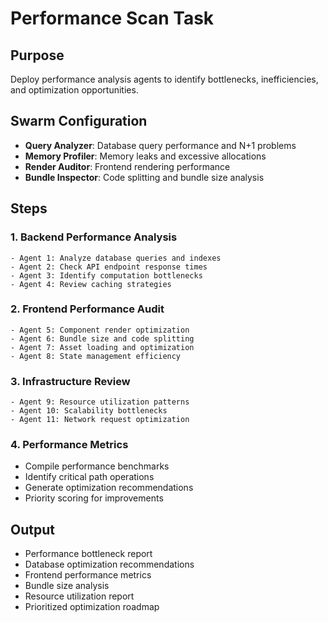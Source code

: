 # Performance Scan Task

## Purpose
Deploy performance analysis agents to identify bottlenecks, inefficiencies, and optimization opportunities.

## Swarm Configuration
- **Query Analyzer**: Database query performance and N+1 problems
- **Memory Profiler**: Memory leaks and excessive allocations
- **Render Auditor**: Frontend rendering performance
- **Bundle Inspector**: Code splitting and bundle size analysis

## Steps

### 1. Backend Performance Analysis
```
- Agent 1: Analyze database queries and indexes
- Agent 2: Check API endpoint response times
- Agent 3: Identify computation bottlenecks
- Agent 4: Review caching strategies
```

### 2. Frontend Performance Audit
```
- Agent 5: Component render optimization
- Agent 6: Bundle size and code splitting
- Agent 7: Asset loading and optimization
- Agent 8: State management efficiency
```

### 3. Infrastructure Review
```
- Agent 9: Resource utilization patterns
- Agent 10: Scalability bottlenecks
- Agent 11: Network request optimization
```

### 4. Performance Metrics
- Compile performance benchmarks
- Identify critical path operations
- Generate optimization recommendations
- Priority scoring for improvements

## Output
- Performance bottleneck report
- Database optimization recommendations
- Frontend performance metrics
- Bundle size analysis
- Resource utilization report
- Prioritized optimization roadmap